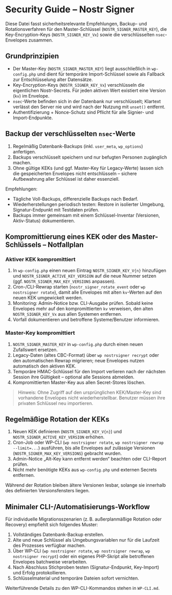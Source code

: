 ﻿# Security Guide – Nostr Signer

Diese Datei fasst sicherheitsrelevante Empfehlungen, Backup- und Rotationsverfahren für den Master-Schlüssel (`NOSTR_SIGNER_MASTER_KEY`), die Key-Encryption-Keys (`NOSTR_SIGNER_KEY_Vx`) sowie die verschlüsselten `nsec`-Envelopes zusammen.

## Grundprinzipien

- Der Master-Key (`NOSTR_SIGNER_MASTER_KEY`) liegt ausschließlich in `wp-config.php` und dient für temporäre Import-Schlüssel sowie als Fallback zur Entschlüsselung alter Datensätze.
- Key-Encryption-Keys (`NOSTR_SIGNER_KEY_Vx`) verschlüsseln die eigentlichen Nostr-Secrets. Für jeden aktiven Wert existiert eine Version (`kv`) im Envelope.
- `nsec`-Werte befinden sich in der Datenbank nur verschlüsselt; Klartext verlässt den Server nie und wird nach der Nutzung mit `unset()` entfernt.
- Authentifizierung + Nonce-Schutz sind Pflicht für alle Signier- und Import-Endpunkte.

## Backup der verschlüsselten `nsec`-Werte

1. Regelmäßig Datenbank-Backups (inkl. `user_meta`, `wp_options`) anfertigen.
2. Backups verschlüsselt speichern und nur befugten Personen zugänglich machen.
3. Ohne gültige KEKs (und ggf. Master-Key für Legacy-Werte) lassen sich die gespeicherten Envelopes nicht entschlüsseln – sichere Aufbewahrung aller Schlüssel ist daher essenziell.

Empfehlungen:
- Tägliche Voll-Backups, differenzielle Backups nach Bedarf.
- Wiederherstellungen periodisch testen: Restore in isolierter Umgebung, Signatur-Endpunkt mit Testdaten prüfen.
- Backups immer gemeinsam mit einem Schlüssel-Inventar (Versionen, Aktiv-Status) dokumentieren.

## Kompromittierung eines KEK oder des Master-Schlüssels – Notfallplan

### Aktiver KEK kompromittiert
1. In `wp-config.php` einen neuen Eintrag `NOSTR_SIGNER_KEY_V{n}` hinzufügen und `NOSTR_SIGNER_ACTIVE_KEY_VERSION` auf die neue Nummer setzen (ggf. `NOSTR_SIGNER_MAX_KEY_VERSIONS` anpassen).
2. Cron-/CLI-Rewrap starten (`nostr_signer_rotate_event` oder `wp nostrsigner rotate`), damit alle Envelopes mit alten `kv`-Werten auf den neuen KEK umgewickelt werden.
3. Monitoring: Admin-Notice bzw. CLI-Ausgabe prüfen. Sobald keine Envelopes mehr auf den kompromittierten `kv` verweisen, den alten `NOSTR_SIGNER_KEY_Vx` aus allen Systemen entfernen.
4. Vorfall dokumentieren und betroffene Systeme/Benutzer informieren.

### Master-Key kompromittiert
1. `NOSTR_SIGNER_MASTER_KEY` in `wp-config.php` durch einen neuen Zufallswert ersetzen.
2. Legacy-Daten (altes CBC-Format) über `wp nostrsigner recrypt` oder den automatischen Rewrap migrieren; neue Envelopes nutzen automatisch den aktiven KEK.
3. Temporäre HMAC-Schlüssel für den Import verlieren nach der nächsten Session ihre Gültigkeit – optional alle Sessions abmelden.
4. Kompromittierten Master-Key aus allen Secret-Stores löschen.

> Hinweis: Ohne Zugriff auf den ursprünglichen KEK/Master-Key sind vorhandene Envelopes nicht wiederherstellbar. Benutzer müssen ihre privaten Schlüssel neu importieren.

## Regelmäßige Rotation der KEKs

1. Neuen KEK definieren (`NOSTR_SIGNER_KEY_V{n}`) und `NOSTR_SIGNER_ACTIVE_KEY_VERSION` erhöhen.
2. Cron-Job oder WP-CLI (`wp nostrsigner rotate`, `wp nostrsigner rewrap --limit=...`) ausführen, bis alle Envelopes auf zulässige Versionen (`NOSTR_SIGNER_MAX_KEY_VERSIONS`) gebracht wurden.
3. Admin-Notice „Alt-Key kann entfernt werden“ beachten oder CLI-Report prüfen.
4. Nicht mehr benötigte KEKs aus `wp-config.php` und externen Secrets entfernen.

Während der Rotation bleiben ältere Versionen lesbar, solange sie innerhalb des definierten Versionsfensters liegen.

## Minimaler CLI-/Automatisierungs-Workflow

Für individuelle Migrationsszenarien (z. B. außerplanmäßige Rotation oder Recovery) empfiehlt sich folgendes Muster:

1. Vollständiges Datenbank-Backup erstellen.
2. Alte und neue Schlüssel als Umgebungsvariablen nur für die Laufzeit des Prozesses verfügbar machen.
3. Über WP-CLI (`wp nostrsigner rotate`, `wp nostrsigner rewrap`, `wp nostrsigner recrypt`) oder ein eigenes PHP-Skript alle betroffenen Envelopes batchweise verarbeiten.
4. Nach Abschluss Stichproben testen (Signatur-Endpunkt, Key-Import) und Erfolg protokollieren.
5. Schlüsselmaterial und temporäre Dateien sofort vernichten.

Weiterführende Details zu den WP-CLI-Kommandos stehen in `WP-CLI.md`.
